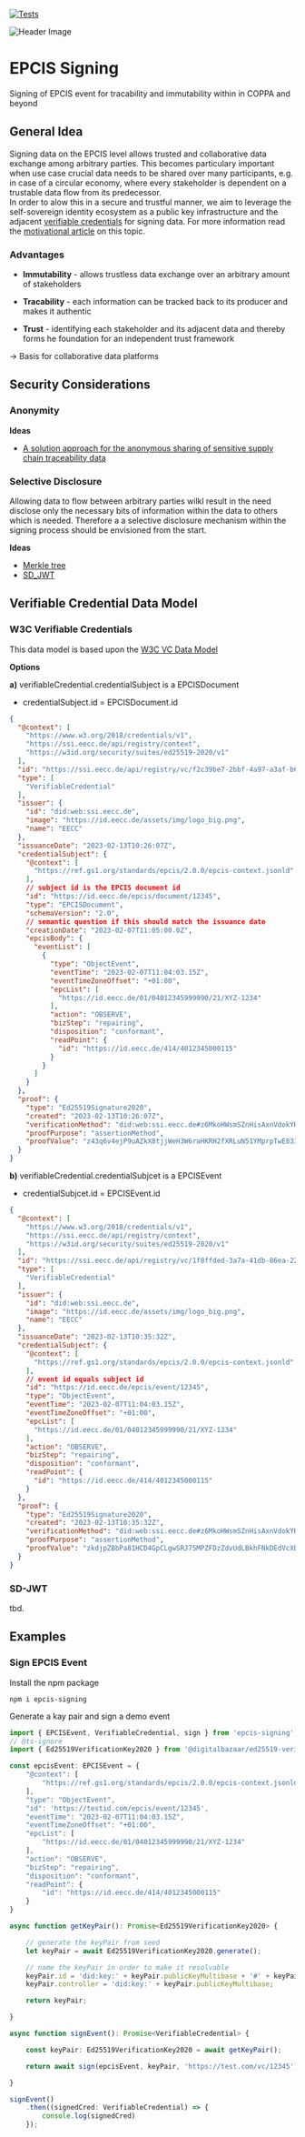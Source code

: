 [![Tests](https://github.com/COPPA-CCP/epcis-signing/actions/workflows/npm-test.yml/badge.svg)](https://github.com/COPPA-CCP/epcis-signing/actions)


![Header Image](docs/assets/img/epcis-sign.png)

# EPCIS Signing

Signing of EPCIS event for tracability and immutability within in COPPA and beyond

## General Idea

Signing data on the EPCIS level allows trusted and collaborative data exchange among arbitrary parties. This becomes particulary important when use case crucial data needs to be shared over many participants, e.g. in case of a circular economy, where every stakeholder is dependent on a trustable data flow from its predecessor.  
In order to alow this in a secure and trustful manner, we aim to leverage the self-sovereign identity ecosystem as a public key infrastructure and the adjacent [verifiable credentials](https://ec.europa.eu/digital-building-blocks/wikis/display/EBSI/EBSI+Verifiable+Credentials) for signing data. For more information read the [motivational article](./docs/motivation.md) on this topic.

### Advantages

 - **Immutability** - allows trustless data exchange over an arbitrary amount of stakeholders
  
 - **Tracability** - each information can be tracked back to its producer and makes it authentic

 - **Trust** - identifying each stakeholder and its adjacent data and thereby forms he foundation for an independent trust framework

&#8594; Basis for collaborative data platforms



## Security Considerations

### Anonymity

**Ideas**

 - [A solution approach for the anonymous sharing of
sensitive supply chain traceability data](https://arxiv.org/pdf/2204.00317.pdf)

### Selective Disclosure

Allowing data to flow between arbitrary parties wilkl result in the need disclose only the necessary bits of information within the data to others which is needed. Therefore a a selective disclosure mechanism within the signing process should be envisioned from the start.

**Ideas**

 - [Merkle tree](https://github.com/Echsecutor/NITree)
 - [SD_JWT](https://datatracker.ietf.org/meeting/114/materials/slides-114-oauth-sd-jwt-selective-disclosure-for-jwt-ietf-114-oauth-sd-jwt-00.pdf)




## Verifiable Credential Data Model

### W3C Verifiable Credentials

This data model is based upon the [W3C VC Data Model](https://www.w3.org/TR/vc-data-model/)

**Options**  

  
**a\)**  verifiableCredential.credentialSubject is a EPCISDocument  
 - credentialSubject.id = EPCISDocument.id


```json
{
  "@context": [
    "https://www.w3.org/2018/credentials/v1",
    "https://ssi.eecc.de/api/registry/context",
    "https://w3id.org/security/suites/ed25519-2020/v1"
  ],
  "id": "https://ssi.eecc.de/api/registry/vc/f2c39be7-2bbf-4a97-a3af-b6d5a2a74909",
  "type": [
    "VerifiableCredential"
  ],
  "issuer": {
    "id": "did:web:ssi.eecc.de",
    "image": "https://id.eecc.de/assets/img/logo_big.png",
    "name": "EECC"
  },
  "issuanceDate": "2023-02-13T10:26:07Z",
  "credentialSubject": {
    "@context": [
      "https://ref.gs1.org/standards/epcis/2.0.0/epcis-context.jsonld"
    ],
    // subject id is the EPCIS document id
    "id": "https://id.eecc.de/epcis/document/12345",
    "type": "EPCISDocument",
    "schemaVersion": "2.0",
    // semantic question if this should match the issuance date
    "creationDate": "2023-02-07T11:05:00.0Z",
    "epcisBody": {
      "eventList": [
        {
          "type": "ObjectEvent",
          "eventTime": "2023-02-07T11:04:03.15Z",
          "eventTimeZoneOffset": "+01:00",
          "epcList": [
            "https://id.eecc.de/01/04012345999990/21/XYZ-1234"
          ],
          "action": "OBSERVE",
          "bizStep": "repairing",
          "disposition": "conformant",
          "readPoint": {
            "id": "https://id.eecc.de/414/4012345000115"
          }
        }
      ]
    }
  },
  "proof": {
    "type": "Ed25519Signature2020",
    "created": "2023-02-13T10:26:07Z",
    "verificationMethod": "did:web:ssi.eecc.de#z6MkoHWsmSZnHisAxnVdokYHnXaVqWFZ4H33FnNg13zyymxd",
    "proofPurpose": "assertionMethod",
    "proofValue": "z43q6v4ejP9uAZkX8tjjWeH3W6raHKRH2fXRLuN51YMprpTwE8331EaL5jfRcNQNV9bLxVVEpT8gfMsU2iA2A5bMh"
  }
}
```

**b\)** verifiableCredential.credentialSubjcet is a EPCISEvent
  - credentialSubjcet.id = EPCISEvent.id

```json
{
  "@context": [
    "https://www.w3.org/2018/credentials/v1",
    "https://ssi.eecc.de/api/registry/context",
    "https://w3id.org/security/suites/ed25519-2020/v1"
  ],
  "id": "https://ssi.eecc.de/api/registry/vc/1f8ffded-3a7a-41db-86ea-225949a25023",
  "type": [
    "VerifiableCredential"
  ],
  "issuer": {
    "id": "did:web:ssi.eecc.de",
    "image": "https://id.eecc.de/assets/img/logo_big.png",
    "name": "EECC"
  },
  "issuanceDate": "2023-02-13T10:35:32Z",
  "credentialSubject": {
    "@context": [
      "https://ref.gs1.org/standards/epcis/2.0.0/epcis-context.jsonld"
    ],
    // event id equals subject id
    "id": "https://id.eecc.de/epcis/event/12345",
    "type": "ObjectEvent",
    "eventTime": "2023-02-07T11:04:03.15Z",
    "eventTimeZoneOffset": "+01:00",
    "epcList": [
      "https://id.eecc.de/01/04012345999990/21/XYZ-1234"
    ],
    "action": "OBSERVE",
    "bizStep": "repairing",
    "disposition": "conformant",
    "readPoint": {
      "id": "https://id.eecc.de/414/4012345000115"
    }
  },
  "proof": {
    "type": "Ed25519Signature2020",
    "created": "2023-02-13T10:35:32Z",
    "verificationMethod": "did:web:ssi.eecc.de#z6MkoHWsmSZnHisAxnVdokYHnXaVqWFZ4H33FnNg13zyymxd",
    "proofPurpose": "assertionMethod",
    "proofValue": "zkdjpZBbPa81HCD4GpCLgwSRJ75MPZFDzZdvUdLBkhFNkDEdVcXB12Q14GrmSqS82WoifY75MUMG8TuXpPMN1Frb"
  }
}
```

### SD-JWT

tbd.


## Examples

### Sign EPCIS Event

Install the npm package

```
npm i epcis-signing
```

Generate a kay pair and sign a demo event

```ts
import { EPCISEvent, VerifiableCredential, sign } from 'epcis-signing';
// @ts-ignore
import { Ed25519VerificationKey2020 } from '@digitalbazaar/ed25519-verification-key-2020';

const epcisEvent: EPCISEvent = {
    "@context": [
        "https://ref.gs1.org/standards/epcis/2.0.0/epcis-context.jsonld"
    ],
    "type": "ObjectEvent",
    "id": 'https://testid.com/epcis/event/12345',
    "eventTime": "2023-02-07T11:04:03.15Z",
    "eventTimeZoneOffset": "+01:00",
    "epcList": [
        "https://id.eecc.de/01/04012345999990/21/XYZ-1234"
    ],
    "action": "OBSERVE",
    "bizStep": "repairing",
    "disposition": "conformant",
    "readPoint": {
        "id": "https://id.eecc.de/414/4012345000115"
    }
}

async function getKeyPair(): Promise<Ed25519VerificationKey2020> {

    // generate the keyPair from seed
    let keyPair = await Ed25519VerificationKey2020.generate();

    // name the keyPair in order to make it resolvable
    keyPair.id = 'did:key:' + keyPair.publicKeyMultibase + '#' + keyPair.publicKeyMultibase;
    keyPair.controller = 'did:key:' + keyPair.publicKeyMultibase;

    return keyPair;

}

async function signEvent(): Promise<VerifiableCredential> {

    const keyPair: Ed25519VerificationKey2020 = await getKeyPair();

    return await sign(epcisEvent, keyPair, 'https://test.com/vc/12345')

}

signEvent()
    .then((signedCred: VerifiableCredential) => {
        console.log(signedCred)
    });
```

